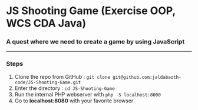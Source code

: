 <h1>JS Shooting Game (Exercise OOP, WCS CDA Java)</h1>

### A quest where we need to create a game by using JavaScript


---

### Steps

1. Clone the repo from GitHub : `git clone git@github.com:jaldabaoth-code/JS-Shooting-Game.git`
2. Enter the directory : `cd JS-Shooting-Game`
3. Run the internal PHP webserver with `php -S localhost:8000`
4. Go to <b>localhost:8080</b> with your favorite browser
